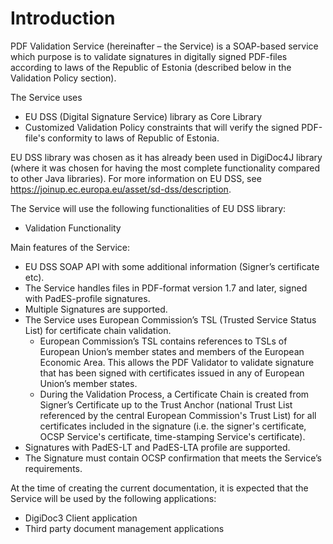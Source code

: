 # Introduction

PDF Validation Service (hereinafter – the Service) is a SOAP-based
service which purpose is to validate signatures in digitally signed
PDF-files according to laws of the Republic of Estonia (described below
in the Validation Policy section).

The Service uses

* EU DSS (Digital Signature Service) library as Core Library
* Customized Validation Policy constraints that will verify the signed
  PDF-file's conformity to laws of Republic of Estonia.

EU DSS library was chosen as it has already been used in DigiDoc4J
library (where it was chosen for having the most complete functionality
compared to other Java libraries). For more information on EU DSS, see
<https://joinup.ec.europa.eu/asset/sd-dss/description>.

The Service will use the following functionalities of EU DSS library:

* Validation Functionality

Main features of the Service:

- EU DSS SOAP API with some additional information (Signer’s
  certificate etc).
- The Service handles files in PDF-format version 1.7 and later,
  signed with PadES-profile signatures.
- Multiple Signatures are supported.
- The Service uses European Commission’s TSL (Trusted Service
  Status List) for certificate chain validation.
	- European Commission’s TSL contains references to TSLs of
	  European Union’s member states and members of the European
	  Economic Area. This allows the PDF Validator to validate
	  signature that has been signed with certificates issued in any
	  of European Union’s member states.
	- During the Validation Process, a Certificate Chain is created
	  from Signer’s Certificate up to the Trust Anchor (national Trust
	  List referenced by the central European Commission's Trust List)
	  for all certificates included in the signature (i.e. the
	  signer's certificate, OCSP Service's certificate, time-stamping
	  Service's certificate).
- Signatures with PadES-LT and PadES-LTA profile are supported.
- The Signature must contain OCSP confirmation that meets the
  Service’s requirements.

At the time of creating the current documentation, it is expected that
the Service will be used by the following applications:

- DigiDoc3 Client application
- Third party document management applications

